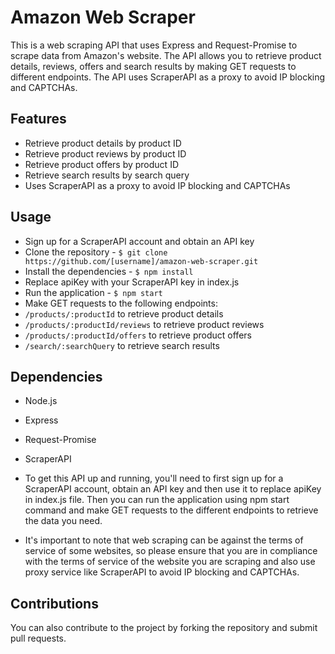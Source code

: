 # Amazon Web Scraper
This is a web scraping API that uses Express and Request-Promise to scrape data from Amazon's website. The API allows you to retrieve product details, reviews, offers and search results by making GET requests to different endpoints. The API uses ScraperAPI as a proxy to avoid IP blocking and CAPTCHAs.

## Features
- Retrieve product details by product ID
- Retrieve product reviews by product ID
- Retrieve product offers by product ID
- Retrieve search results by search query
- Uses ScraperAPI as a proxy to avoid IP blocking and CAPTCHAs

## Usage
- Sign up for a ScraperAPI account and obtain an API key
- Clone the repository - `$ git clone https://github.com/[username]/amazon-web-scraper.git`
- Install the dependencies - `$ npm install`
- Replace apiKey with your ScraperAPI key in index.js
- Run the application - `$ npm start`
- Make GET requests to the following endpoints:
- `/products/:productId` to retrieve product details
- `/products/:productId/reviews` to retrieve product reviews
- `/products/:productId/offers` to retrieve product offers
- `/search/:searchQuery` to retrieve search results

## Dependencies
- Node.js
- Express
- Request-Promise
- ScraperAPI

- To get this API up and running, you'll need to first sign up for a ScraperAPI account, obtain an API key and then use it to replace apiKey in index.js file. Then you can run the application using npm start command and make GET requests to the different endpoints to retrieve the data you need.
- It's important to note that web scraping can be against the terms of service of some websites, so please ensure that you are in compliance with the terms of service of the website you are scraping and also use proxy service like ScraperAPI to avoid IP blocking and CAPTCHAs.

## Contributions  
You can also contribute to the project by forking the repository and submit pull requests.




